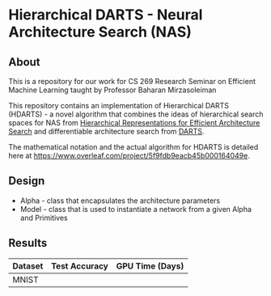 # Hierarchical DARTS - Neural Architecture Search (NAS)

## About

This is a repository for our work for CS 269 Research Seminar on Efficient Machine Learning taught by Professor Baharan Mirzasoleiman

This repository contains an implementation of Hierarchical DARTS (HDARTS) - a novel algorithm that combines the ideas of hierarchical search spaces for NAS from [Hierarchical Representations for Efficient Architecture Search](https://arxiv.org/abs/1711.00436) and differentiable architecture search from [DARTS](https://arxiv.org/abs/1806.09055).

The mathematical notation and the actual algorithm for HDARTS is detailed here at https://www.overleaf.com/project/5f9fdb9eacb45b000164049e.

## Design

- Alpha - class that encapsulates the architecture parameters
- Model - class that is used to instantiate a network from a given Alpha and Primitives

## Results

| Dataset  | Test Accuracy  |  GPU Time (Days) |
|---|---|---|
| MNIST |   |   |
